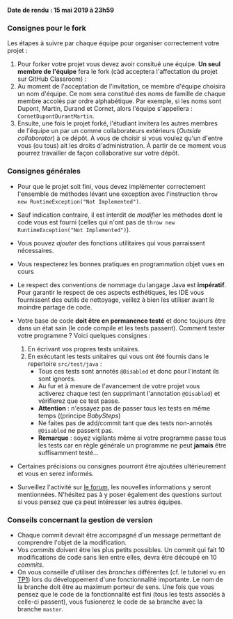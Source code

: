 **Date de rendu : 15 mai 2019 à 23h59**  

### Consignes pour le fork
Les étapes à suivre par chaque équipe pour organiser correctement votre projet :
  1. Pour forker votre projet vous devez avoir consitué une équipe. __Un seul membre de l'équipe__ fera le fork (càd acceptera l'affectation du projet sur GitHub Classroom) : 
  2. Au moment de l'acceptation de l'invitation, ce membre d'équipe choisira un nom d'équipe. Ce nom sera constitué des noms de famille de chaque membre accolés par ordre alphabétique. Par exemple, si les noms sont Dupont, Martin, Durand et Cornet, alors l'équipe s'appellera : `CornetDupontDurantMartin`.
  3. Ensuite, une fois le projet forké, l'étudiant invitera les autres membres de l'équipe un par un comme collaborateurs extérieurs (_Outside collaborator_) à ce dépôt. À vous de choisir si vous voulez qu'un d'entre vous (ou tous) ait les droits d'administration. À partir de ce moment vous pourrez travailler de façon collaborative sur votre dépôt.
    
### Consignes générales
* Pour que le projet soit fini, vous devez implémenter correctement l'ensemble de méthodes lévant une exception avec l'instruction `throw new RuntimeException("Not Implemented")`.
* Sauf indication contraire, il est interdit de _modifier_ les méthodes dont le code vous est fourni (celles qui n'ont pas de `throw new RuntimeException("Not Implemented")`).
* Vous pouvez _ajouter_ des fonctions utilitaires qui vous parraissent nécessaires. 
* Vous respecterez les bonnes pratiques en programmation objet vues en cours  
* Le respect des conventions de nommage du langage Java est **impératif**. Pour garantir le respect de ces aspects 
esthétiques, les IDE vous fournissent des outils de nettoyage, veillez à bien les utiliser avant le moindre partage de code.
* Votre base de code **doit être en permanence testé** et donc toujours être dans un état sain (le code compile et les tests passent). Comment tester votre programme ? Voici quelques consignes :

    1. En écrivant vos propres tests unitaires.  
    2. En exécutant les tests unitaires qui vous ont été fournis dans le repertoire `src/test/java` :
        * Tous ces tests sont annotés `@Disabled` et donc pour l'instant ils sont ignorés.
        * Au fur et à mesure de l'avancement de votre projet vous activerez chaque test (en supprimant l'annotation `@Disabled`) et vérifierez que ce test passe.
        * **Attention** : n'essayez pas de passer tous les tests en même temps ((principe _BabySteps_)
        * Ne faites pas de add/commit tant que des tests non-annotés `@Disabled` ne passent pas.
        * **Remarque** : soyez vigilants même si votre programme passe tous les tests car en règle générale un programme ne peut **jamais** être suffisamment testé...

* Certaines précisions ou consignes pourront être ajoutées ultérieurement et vous en serez informés.
* Surveillez l'activité sur [le forum](https://piazza.com/class/jpv7gf0lltk4kc), les nouvelles informations y seront mentionnées. N'hésitez pas à y poser également des questions surtout si vous pensez que ça peut intéresser les autres équipes.

### Conseils concernant la gestion de version
* Chaque commit devrait être accompagné d'un message permettant de comprendre l'objet de la modification.
* Vos _commits_ doivent être les plus petits possibles. Un commit qui fait 10 modifications de code sans lien entre elles, devra être découpé en 10 _commits_.
* On vous conseille d'utiliser des _branches_ différentes (cf. le tutoriel vu en [TP1](https://github.com/IUTInfoMontp-M2103/TP1)) lors du développement d'une fonctionnalité importante. Le nom de la branche doit être au maximum porteur de sens. Une fois que vous pensez que le code de la fonctionnalité est fini (tous les tests associés à celle-ci passent), vous fusionerez le code de sa branche avec la branche `master`.
